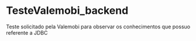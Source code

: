 # TesteValemobi_backend
Teste solicitado pela Valemobi para observar os conhecimentos que possuo referente a JDBC
